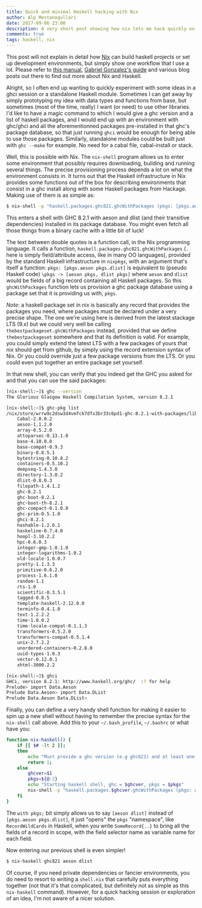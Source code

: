 ```yaml
---
title: Quick and minimal Haskell hacking with Nix
author: Alp Mestanogullari
date: 2017-09-06 23:00
description: A very short post showing how nix lets me hack quickly on haskell projects without any ceremony.
comments: true
tags: haskell, nix
---
```


This post will not explain in detail how [Nix](https://nixos.org/nix/) can
build haskell projects or set up development environments,
but simply show one workflow that I use a lot. Please refer to
[this manual](https://nixos.org/nixpkgs/manual/#users-guide-to-the-haskell-infrastructure),
[Gabriel Gonzalez's guide](https://github.com/Gabriel439/haskell-nix#nix-and-haskell-in-production)
and various blog posts out there to find out more about Nix and Haskell.

Alright, so I often end up wanting to quickly experiment with some ideas
in a ghci session or a standalone Haskell module. Sometimes I can get away
by simply prototyping my idea with data types and functions from base, but sometimes
(most of the time, really) I want (or need) to use other libraries. I'd like to have
a magic command to which I would give a ghc version and a list of haskell packages,
and I would end up with an environment with ghc/ghci and all the aforementionned
packages pre-installed in that ghc's package database, so that just running `ghci`
would be enough for being able to use those packages. Similarly, standalone modules
could be built just with `ghc --make` for example. No need for a cabal file,
cabal-install or stack.

Well, this is possible with Nix. The `nix-shell` program allows us to enter some
environment that possibly requires downloading, building and running several things.
The precise provisioning process depends a lot on what the environment consists in.
It turns out that the Haskell infrastructure in Nix provides some functions out of
the box for describing environments that consist in a ghc install along with some
Haskell packages from Hackage. Making use of them is as simple as:

``` sh
$ nix-shell -p "haskell.packages.ghc821.ghcWithPackages (pkgs: [pkgs.aeson pkgs.dlist])"
```

This enters a shell with GHC 8.2.1 with aeson and dlist (and their transitive dependencies)
installed in its package database. You might even fetch all those things from a binary cache
with a little bit of luck!

The text between double quotes is a function call, in the Nix programming language.
It calls a function, `haskell.packages.ghc821.ghcWithPackages` (`.` here is simply
field/attribute access, like in many OO languages), provided by the standard Haskell
infrastructure in `nixpkgs`, with an argument that's itself a function:
`pkgs: [pkgs.aeson pkgs.dlist]` is equivalent to (pseudo Haskell code) `\pkgs -> [aeson pkgs, dlist pkgs]`
where `aeson` and `dlist` would be fields of a big record containing all Haskell packages.
So this `ghcWithPackages` function lets us provision a ghc package database using a package
set that it is providing us with, `pkgs`.

_Note_: a haskell package set in nix is basically any record that provides
the packages you need, where packages must be declared under a very precise
shape. The one we're using here is derived from the latest stackage LTS (9.x)
but we could very well be calling `thebestpackageset.ghcWithPackages` instead,
provided that we define `thebestpackageset` somewhere and that its definition
is valid. For example, you could simply extend the latest LTS with a few packages
of yours that nix should get from github, by simply using the record extension syntax
of Nix. Or you could override just a few package versions from the LTS.
Or you could even put together an entire package set yourself.

In that new shell, you can verify that you indeed get the
GHC you asked for and that you can use the said packages:

``` sh
[nix-shell:~]$ ghc --version
The Glorious Glasgow Haskell Compilation System, version 8.2.1

[nix-shell:~]$ ghc-pkg list
/nix/store/wrrw9c2dsw3d4vmfck7dfx3br33c6pd1-ghc-8.2.1-with-packages/lib/ghc-8.2.1/package.conf.d
    Cabal-2.0.0.2
    aeson-1.1.2.0
    array-0.5.2.0
    attoparsec-0.13.1.0
    base-4.10.0.0
    base-compat-0.9.3
    binary-0.8.5.1
    bytestring-0.10.8.2
    containers-0.5.10.2
    deepseq-1.4.3.0
    directory-1.3.0.2
    dlist-0.8.0.3
    filepath-1.4.1.2
    ghc-8.2.1
    ghc-boot-8.2.1
    ghc-boot-th-8.2.1
    ghc-compact-0.1.0.0
    ghc-prim-0.5.1.0
    ghci-8.2.1
    hashable-1.2.6.1
    haskeline-0.7.4.0
    hoopl-3.10.2.2
    hpc-0.6.0.3
    integer-gmp-1.0.1.0
    integer-logarithms-1.0.2
    old-locale-1.0.0.7
    pretty-1.1.3.3
    primitive-0.6.2.0
    process-1.6.1.0
    random-1.1
    rts-1.0
    scientific-0.3.5.1
    tagged-0.8.5
    template-haskell-2.12.0.0
    terminfo-0.4.1.0
    text-1.2.2.2
    time-1.8.0.2
    time-locale-compat-0.1.1.3
    transformers-0.5.2.0
    transformers-compat-0.5.1.4
    unix-2.7.2.2
    unordered-containers-0.2.8.0
    uuid-types-1.0.3
    vector-0.12.0.1
    xhtml-3000.2.2

[nix-shell:~]$ ghci
GHCi, version 8.2.1: http://www.haskell.org/ghc/  :? for help
Prelude> import Data.Aeson
Prelude Data.Aeson> import Data.DList
Prelude Data.Aeson Data.DList>
```

Finally, you can define a very handy shell function for making it easier to spin up
a new shell without having to remember the precise syntax for the `nix-shell` call above.
Add this to your `~/.bash_profile`, `~/.bashrc` or what have you:

``` sh
function nix-haskell() {
	if [[ $# -lt 2 ]];
	then
		echo "Must provide a ghc version (e.g ghc821) and at least one package"
		return 1;
	else
		ghcver=$1
		pkgs=${@:2}
		echo "Starting haskell shell, ghc = $ghcver, pkgs = $pkgs"
		nix-shell -p "haskell.packages.$ghcver.ghcWithPackages (pkgs: with pkgs; [$pkgs])"
	fi
}
```

The `with pkgs;` bit simply allows us to say `[aeson dlist]` instead of `[pkgs.aeson pkgs.dlist]`,
it just "opens" the `pkgs` "namespace", like `RecordWildCards` in Haskell, when you write `SomeRecord{..}`
to bring all the fields of a record in scope, with the field selector name as variable name for each field.

Now entering our previous shell is even simpler!

``` sh
$ nix-haskell ghc821 aeson dlist
```

Of course, if you need private dependencies or fancier environments, you do need to resort to writing a
`shell.nix` that carefully puts everything together (not that it's that complicated, but definitely
not as simple as this `nix-haskell` command). However, for a quick hacking session or exploration of an idea,
I'm not aware of a nicer solution.
